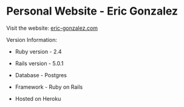 # Personal Website - Eric Gonzalez


Visit the website: <a href="www.eric-gonzalez.com/">eric-gonzalez.com</a>


Version Information:

* Ruby version - 2.4

* Rails version - 5.0.1

* Database - Postgres

* Framework - Ruby on Rails

* Hosted on Heroku
